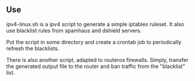 Use
---

ipv4-linux.sh is a ipv4 script to generate a simple iptables 
ruleset. It also use blacklist rules from spamhaus and
dshield servers.

Put the script in some directory and create a crontab job
to periodically refresh the blacklists.

There is also another script, adapted to routeros firewalls. Simply,
transfer the generated output file to the router and ban traffic from
the "blacklist" list.

